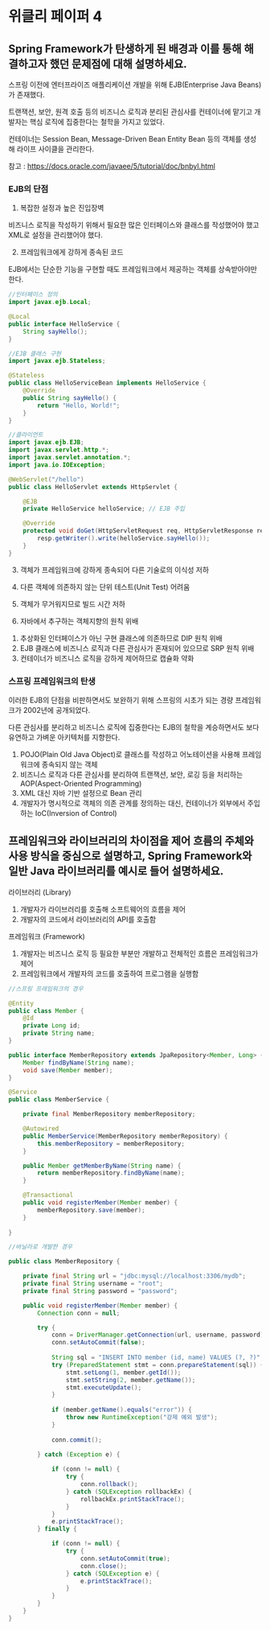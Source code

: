 # 위클리 페이퍼 4

## Spring Framework가 탄생하게 된 배경과 이를 통해 해결하고자 했던 문제점에 대해 설명하세요.

스프링 이전에 엔터프라이즈 애플리케이션 개발을 위해 EJB(Enterprise Java Beans)가 존재했다.

트랜잭션, 보안, 원격 호출 등의 비즈니스 로직과 분리된 관심사를 컨테이너에 맡기고 개발자는 핵심 로직에 집중한다는 철학을 가지고 있었다.

컨테이너는 Session Bean, Message-Driven Bean Entity Bean 등의 객체를 생성해 라이프 사이클을 관리한다.

참고 : https://docs.oracle.com/javaee/5/tutorial/doc/bnbyl.html

### EJB의 단점

1. 복잡한 설정과 높은 진입장벽

비즈니스 로직을 작성하기 위해서 필요한 많은 인터페이스와 클래스를 작성했어야 했고 XML로 설정을 관리했어야 했다.

2. 프레임워크에게 강하게 종속된 코드

EJB에서는 단순한 기능을 구현할 때도 프레임워크에서 제공하는 객체를 상속받아야만 한다.

```Java
//인터페이스 정의
import javax.ejb.Local;

@Local
public interface HelloService {
    String sayHello();
}

//EJB 클래스 구현
import javax.ejb.Stateless;

@Stateless
public class HelloServiceBean implements HelloService {
    @Override
    public String sayHello() {
        return "Hello, World!";
    }
}

//클라이언트
import javax.ejb.EJB;
import javax.servlet.http.*;
import javax.servlet.annotation.*;
import java.io.IOException;

@WebServlet("/hello")
public class HelloServlet extends HttpServlet {

    @EJB
    private HelloService helloService; // EJB 주입

    @Override
    protected void doGet(HttpServletRequest req, HttpServletResponse resp) throws IOException {
        resp.getWriter().write(helloService.sayHello());
    }
}

```

3. 객체가 프레임워크에 강하게 종속되어 다른 기술로의 이식성 저하

4. 다른 객체에 의존하지 않는 단위 테스트(Unit Test) 어려움

5. 객체가 무거워지므로 빌드 시간 저하 

6. 자바에서 추구하는 객체지향의 원칙 위배

1) 추상화된 인터페이스가 아닌 구현 클래스에 의존하므로 DIP 원칙 위배
2) EJB 클래스에 비즈니스 로직과 다른 관심사가 혼재되어 있으므로 SRP 원칙 위배
3) 컨테이너가 비즈니스 로직을 강하게 제어하므로 캡슐화 약화

### 스프링 프레임워크의 탄생

이러한 EJB의 단점을 비판하면서도 보완하기 위해 스프링의 시초가 되는 경량 프레임워크가 2002년에 공개되었다.

다른 관심사를 분리하고 비즈니스 로직에 집중한다는 EJB의 철학을 계승하면서도 보다 유연하고 가벼운 아키텍처를 지향한다.

1) POJO(Plain Old Java Object)로 클래스를 작성하고 어노테이션을 사용해 프레임워크에 종속되지 않는 객체
2) 비즈니스 로직과 다른 관심사를 분리하여 트랜잭션, 보안, 로깅 등을 처리하는 AOP(Aspect-Oriented Programming)
3) XML 대신 자바 기반 설정으로 Bean 관리
4) 개발자가 명시적으로 객체의 의존 관계를 정의하는 대신, 컨테이너가 외부에서 주입하는 IoC(Inversion of Control)


## 프레임워크와 라이브러리의 차이점을 제어 흐름의 주체와 사용 방식을 중심으로 설명하고, Spring Framework와 일반 Java 라이브러리를 예시로 들어 설명하세요.

라이브러리 (Library)

1) 개발자가 라이브러리를 호출해 소프트웨어의 흐름을 제어
2) 개발자의 코드에서 라이브러리의 API를 호출함

프레임워크 (Framework)

1) 개발자는 비즈니스 로직 등 필요한 부분만 개발하고 전체적인 흐름은 프레임워크가 제어
2) 프레임워크에서 개발자의 코드를 호출하여 프로그램을 실행함


```Java
//스프링 프레임워크의 경우

@Entity
public class Member {
    @Id
    private Long id;
    private String name;
}

public interface MemberRepository extends JpaRepository<Member, Long> {
    Member findByName(String name);
    void save(Member member);
}

@Service
public class MemberService {

    private final MemberRepository memberRepository;

    @Autowired
    public MemberService(MemberRepository memberRepository) {
        this.memberRepository = memberRepository;
    }

    public Member getMemberByName(String name) {
        return memberRepository.findByName(name);
    }

    @Transactional
    public void registerMember(Member member) {
        memberRepository.save(member);
    }
    
}

```

```Java
//바닐라로 개발한 경우

public class MemberRepository {

    private final String url = "jdbc:mysql://localhost:3306/mydb";
    private final String username = "root";
    private final String password = "password";

    public void registerMember(Member member) {
        Connection conn = null;

        try {
            conn = DriverManager.getConnection(url, username, password);
            conn.setAutoCommit(false); 
            
            String sql = "INSERT INTO member (id, name) VALUES (?, ?)";
            try (PreparedStatement stmt = conn.prepareStatement(sql)) {
                stmt.setLong(1, member.getId());
                stmt.setString(2, member.getName());
                stmt.executeUpdate();
            }
            
            if (member.getName().equals("error")) {
                throw new RuntimeException("강제 예외 발생");
            }
            
            conn.commit();

        } catch (Exception e) {
            
            if (conn != null) {
                try {
                    conn.rollback();
                } catch (SQLException rollbackEx) {
                    rollbackEx.printStackTrace();
                }
            }
            e.printStackTrace();
        } finally {

            if (conn != null) {
                try {
                    conn.setAutoCommit(true);
                    conn.close();
                } catch (SQLException e) {
                    e.printStackTrace();
                }
            }
        }
    }
}

```

